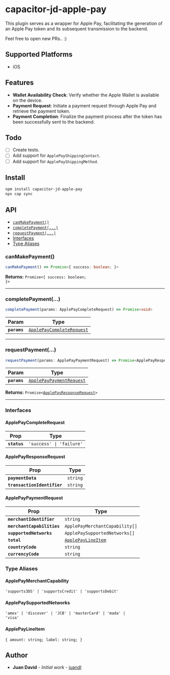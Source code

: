 # capacitor-jd-apple-pay

This plugin serves as a wrapper for Apple Pay, facilitating the generation of an Apple Pay token and its subsequent transmission to the backend. 

Feel free to open new PRs.. :)

## Supported Platforms

- iOS

## Features

- **Wallet Availability Check**: Verify whether the Apple Wallet is available on the device. 
- **Payment Request**: Initiate a payment request through Apple Pay and retrieve the payment token. 
- **Payment Completion**: Finalize the payment process after the token has been successfully sent to the backend. 


## Todo

- [ ] Create tests.
- [ ] Add support for `ApplePayShippingContact`.
- [ ] Add support for `ApplePayShippingMethod`.

## Install

```bash
npm install capacitor-jd-apple-pay
npx cap sync
```

## API

<docgen-index>

* [`canMakePayment()`](#canmakepayment)
* [`completePayment(...)`](#completepayment)
* [`requestPayment(...)`](#requestpayment)
* [Interfaces](#interfaces)
* [Type Aliases](#type-aliases)

</docgen-index>

<docgen-api>
<!--Update the source file JSDoc comments and rerun docgen to update the docs below-->

### canMakePayment()

```typescript
canMakePayment() => Promise<{ success: boolean; }>
```

**Returns:** <code>Promise&lt;{ success: boolean; }&gt;</code>

--------------------


### completePayment(...)

```typescript
completePayment(params: ApplePayCompleteRequest) => Promise<void>
```

| Param        | Type                                                                        |
| ------------ | --------------------------------------------------------------------------- |
| **`params`** | <code><a href="#applepaycompleterequest">ApplePayCompleteRequest</a></code> |

--------------------


### requestPayment(...)

```typescript
requestPayment(params: ApplePayPaymentRequest) => Promise<ApplePayResponseRequest>
```

| Param        | Type                                                                      |
| ------------ | ------------------------------------------------------------------------- |
| **`params`** | <code><a href="#applepaypaymentrequest">ApplePayPaymentRequest</a></code> |

**Returns:** <code>Promise&lt;<a href="#applepayresponserequest">ApplePayResponseRequest</a>&gt;</code>

--------------------


### Interfaces


#### ApplePayCompleteRequest

| Prop         | Type                                |
| ------------ | ----------------------------------- |
| **`status`** | <code>'success' \| 'failure'</code> |


#### ApplePayResponseRequest

| Prop                        | Type                |
| --------------------------- | ------------------- |
| **`paymentData`**           | <code>string</code> |
| **`transactionIdentifier`** | <code>string</code> |


#### ApplePayPaymentRequest

| Prop                       | Type                                                          |
| -------------------------- | ------------------------------------------------------------- |
| **`merchantIdentifier`**   | <code>string</code>                                           |
| **`merchantCapabilities`** | <code>ApplePayMerchantCapability[]</code>                     |
| **`supportedNetworks`**    | <code>ApplePaySupportedNetworks[]</code>                      |
| **`total`**                | <code><a href="#applepaylineitem">ApplePayLineItem</a></code> |
| **`countryCode`**          | <code>string</code>                                           |
| **`currencyCode`**         | <code>string</code>                                           |


### Type Aliases


#### ApplePayMerchantCapability

<code>'supports3DS' | 'supportsCredit' | 'supportsDebit'</code>


#### ApplePaySupportedNetworks

<code>'amex' | 'discover' | 'JCB' | 'masterCard' | 'mada' | 'visa'</code>


#### ApplePayLineItem

<code>{ amount: string; label: string; }</code>

</docgen-api>


## Author

- **Juan David** - *Initial work* - [juandl](https://github.com/juandl)
